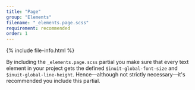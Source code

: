 ```yaml
---
title: "Page"
group: "Elements"
filename: "_elements.page.scss"
requirement: recommended
order: 1
---
```


{% include file-info.html %}

By including the `_elements.page.scss` partial you make sure that every text element in your project gets the defined `$inuit-global-font-size` and `$inuit-global-line-height`. Hence—although not strictly necessary—it's recommended you include this partial.
